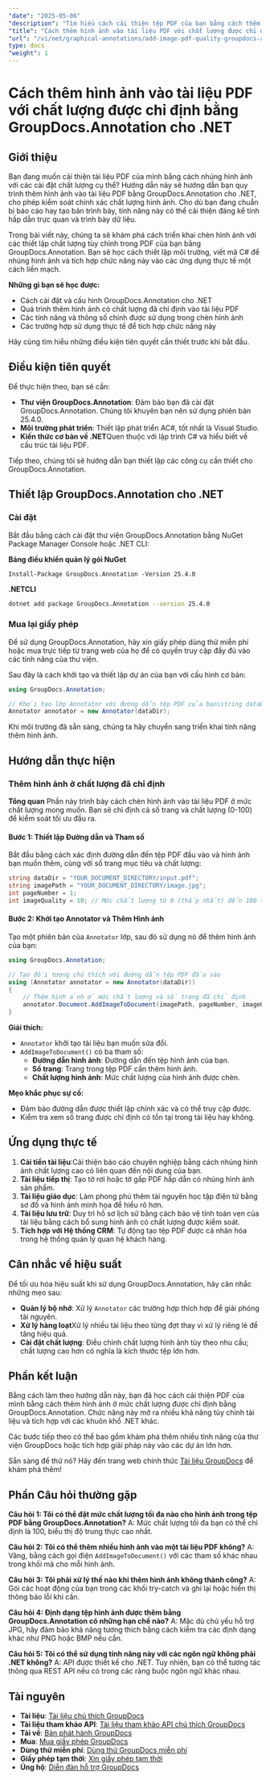 ```yaml
---
"date": "2025-05-06"
"description": "Tìm hiểu cách cải thiện tệp PDF của bạn bằng cách thêm hình ảnh ở mức chất lượng được chỉ định bằng GroupDocs.Annotation cho .NET. Cải thiện tính hấp dẫn trực quan của tài liệu và trình bày dữ liệu."
"title": "Cách thêm hình ảnh vào tài liệu PDF với chất lượng được chỉ định bằng GroupDocs.Annotation cho .NET"
"url": "/vi/net/graphical-annotations/add-image-pdf-quality-groupdocs-annotation-net/"
type: docs
"weight": 1
---
```


# Cách thêm hình ảnh vào tài liệu PDF với chất lượng được chỉ định bằng GroupDocs.Annotation cho .NET

## Giới thiệu

Bạn đang muốn cải thiện tài liệu PDF của mình bằng cách nhúng hình ảnh với các cài đặt chất lượng cụ thể? Hướng dẫn này sẽ hướng dẫn bạn quy trình thêm hình ảnh vào tài liệu PDF bằng GroupDocs.Annotation cho .NET, cho phép kiểm soát chính xác chất lượng hình ảnh. Cho dù bạn đang chuẩn bị báo cáo hay tạo bản trình bày, tính năng này có thể cải thiện đáng kể tính hấp dẫn trực quan và trình bày dữ liệu.

Trong bài viết này, chúng ta sẽ khám phá cách triển khai chèn hình ảnh với các thiết lập chất lượng tùy chỉnh trong PDF của bạn bằng GroupDocs.Annotation. Bạn sẽ học cách thiết lập môi trường, viết mã C# để nhúng hình ảnh và tích hợp chức năng này vào các ứng dụng thực tế một cách liền mạch.

**Những gì bạn sẽ học được:**
- Cách cài đặt và cấu hình GroupDocs.Annotation cho .NET
- Quá trình thêm hình ảnh có chất lượng đã chỉ định vào tài liệu PDF
- Các tính năng và thông số chính được sử dụng trong chèn hình ảnh
- Các trường hợp sử dụng thực tế để tích hợp chức năng này

Hãy cùng tìm hiểu những điều kiện tiên quyết cần thiết trước khi bắt đầu.

## Điều kiện tiên quyết

Để thực hiện theo, bạn sẽ cần:
- **Thư viện GroupDocs.Annotation**: Đảm bảo bạn đã cài đặt GroupDocs.Annotation. Chúng tôi khuyên bạn nên sử dụng phiên bản 25.4.0.
- **Môi trường phát triển**: Thiết lập phát triển AC#, tốt nhất là Visual Studio.
- **Kiến thức cơ bản về .NET**Quen thuộc với lập trình C# và hiểu biết về cấu trúc tài liệu PDF.

Tiếp theo, chúng tôi sẽ hướng dẫn bạn thiết lập các công cụ cần thiết cho GroupDocs.Annotation.

## Thiết lập GroupDocs.Annotation cho .NET

### Cài đặt

Bắt đầu bằng cách cài đặt thư viện GroupDocs.Annotation bằng NuGet Package Manager Console hoặc .NET CLI:

**Bảng điều khiển quản lý gói NuGet**
```shell
Install-Package GroupDocs.Annotation -Version 25.4.0
```

**\.NETCLI**
```bash
dotnet add package GroupDocs.Annotation --version 25.4.0
```

### Mua lại giấy phép

Để sử dụng GroupDocs.Annotation, hãy xin giấy phép dùng thử miễn phí hoặc mua trực tiếp từ trang web của họ để có quyền truy cập đầy đủ vào các tính năng của thư viện.

Sau đây là cách khởi tạo và thiết lập dự án của bạn với cấu hình cơ bản:

```csharp
using GroupDocs.Annotation;

// Khởi tạo lớp Annotator với đường dẫn tệp PDF của bạn\string dataDir = "YOUR_DOCUMENT_DIRECTORY/input.pdf";
Annotator annotator = new Annotator(dataDir);
```

Khi môi trường đã sẵn sàng, chúng ta hãy chuyển sang triển khai tính năng thêm hình ảnh.

## Hướng dẫn thực hiện

### Thêm hình ảnh ở chất lượng đã chỉ định

**Tổng quan**
Phần này trình bày cách chèn hình ảnh vào tài liệu PDF ở mức chất lượng mong muốn. Bạn sẽ chỉ định cả số trang và chất lượng (0-100) để kiểm soát tối ưu đầu ra.

#### Bước 1: Thiết lập Đường dẫn và Tham số
Bắt đầu bằng cách xác định đường dẫn đến tệp PDF đầu vào và hình ảnh bạn muốn thêm, cùng với số trang mục tiêu và chất lượng:

```csharp
string dataDir = "YOUR_DOCUMENT_DIRECTORY/input.pdf";
string imagePath = "YOUR_DOCUMENT_DIRECTORY/image.jpg";
int pageNumber = 1;
int imageQuality = 10; // Mức chất lượng từ 0 (thấp nhất) đến 100 (cao nhất)
```

#### Bước 2: Khởi tạo Annotator và Thêm Hình ảnh
Tạo một phiên bản của `Annotator` lớp, sau đó sử dụng nó để thêm hình ảnh của bạn:

```csharp
using GroupDocs.Annotation;

// Tạo đối tượng chú thích với đường dẫn tệp PDF đầu vào
using (Annotator annotator = new Annotator(dataDir))
{
    // Thêm hình ảnh ở mức chất lượng và số trang đã chỉ định
    annotator.Document.AddImageToDocument(imagePath, pageNumber, imageQuality);
}
```

**Giải thích:**
- `Annotator` khởi tạo tài liệu bạn muốn sửa đổi.
- `AddImageToDocument()` có ba tham số:
  - **Đường dẫn hình ảnh**: Đường dẫn đến tệp hình ảnh của bạn.
  - **Số trang**: Trang trong tệp PDF cần thêm hình ảnh.
  - **Chất lượng hình ảnh**: Mức chất lượng của hình ảnh được chèn.

**Mẹo khắc phục sự cố:**
- Đảm bảo đường dẫn được thiết lập chính xác và có thể truy cập được.
- Kiểm tra xem số trang được chỉ định có tồn tại trong tài liệu hay không.

## Ứng dụng thực tế
1. **Cải tiến tài liệu**:Cải thiện báo cáo chuyên nghiệp bằng cách nhúng hình ảnh chất lượng cao có liên quan đến nội dung của bạn.
2. **Tài liệu tiếp thị**: Tạo tờ rơi hoặc tờ gấp PDF hấp dẫn có nhúng hình ảnh sản phẩm.
3. **Tài liệu giáo dục**: Làm phong phú thêm tài nguyên học tập điện tử bằng sơ đồ và hình ảnh minh họa để hiểu rõ hơn.
4. **Tài liệu lưu trữ**: Duy trì hồ sơ lịch sử bằng cách bảo vệ tính toàn vẹn của tài liệu bằng cách bổ sung hình ảnh có chất lượng được kiểm soát.
5. **Tích hợp với Hệ thống CRM**: Tự động tạo tệp PDF được cá nhân hóa trong hệ thống quản lý quan hệ khách hàng.

## Cân nhắc về hiệu suất
Để tối ưu hóa hiệu suất khi sử dụng GroupDocs.Annotation, hãy cân nhắc những mẹo sau:
- **Quản lý bộ nhớ**: Xử lý `Annotator` các trường hợp thích hợp để giải phóng tài nguyên.
- **Xử lý hàng loạt**Xử lý nhiều tài liệu theo từng đợt thay vì xử lý riêng lẻ để tăng hiệu quả.
- **Cài đặt chất lượng**: Điều chỉnh chất lượng hình ảnh tùy theo nhu cầu; chất lượng cao hơn có nghĩa là kích thước tệp lớn hơn.

## Phần kết luận
Bằng cách làm theo hướng dẫn này, bạn đã học cách cải thiện PDF của mình bằng cách thêm hình ảnh ở mức chất lượng được chỉ định bằng GroupDocs.Annotation. Chức năng này mở ra nhiều khả năng tùy chỉnh tài liệu và tích hợp với các khuôn khổ .NET khác.

Các bước tiếp theo có thể bao gồm khám phá thêm nhiều tính năng của thư viện GroupDocs hoặc tích hợp giải pháp này vào các dự án lớn hơn.

Sẵn sàng để thử nó? Hãy đến trang web chính thức [Tài liệu GroupDocs](https://docs.groupdocs.com/annotation/net/) để khám phá thêm!

## Phần Câu hỏi thường gặp
**Câu hỏi 1: Tôi có thể đặt mức chất lượng tối đa nào cho hình ảnh trong tệp PDF bằng GroupDocs.Annotation?**
A: Mức chất lượng tối đa bạn có thể chỉ định là 100, biểu thị độ trung thực cao nhất.

**Câu hỏi 2: Tôi có thể thêm nhiều hình ảnh vào một tài liệu PDF không?**
A: Vâng, bằng cách gọi điện `AddImageToDocument()` với các tham số khác nhau trong khối mã cho mỗi hình ảnh.

**Câu hỏi 3: Tôi phải xử lý thế nào khi thêm hình ảnh không thành công?**
A: Gói các hoạt động của bạn trong các khối try-catch và ghi lại hoặc hiển thị thông báo lỗi khi cần.

**Câu hỏi 4: Định dạng tệp hình ảnh được thêm bằng GroupDocs.Annotation có những hạn chế nào?**
A: Mặc dù chủ yếu hỗ trợ JPG, hãy đảm bảo khả năng tương thích bằng cách kiểm tra các định dạng khác như PNG hoặc BMP nếu cần.

**Câu hỏi 5: Tôi có thể sử dụng tính năng này với các ngôn ngữ không phải .NET không?**
A: API được thiết kế cho .NET. Tuy nhiên, bạn có thể tương tác thông qua REST API nếu có trong các ràng buộc ngôn ngữ khác nhau.

## Tài nguyên
- **Tài liệu**: [Tài liệu chú thích GroupDocs](https://docs.groupdocs.com/annotation/net/)
- **Tài liệu tham khảo API**: [Tài liệu tham khảo API chú thích GroupDocs](https://reference.groupdocs.com/annotation/net/)
- **Tải về**: [Bản phát hành GroupDocs](https://releases.groupdocs.com/annotation/net/)
- **Mua**: [Mua giấy phép GroupDocs](https://purchase.groupdocs.com/buy)
- **Dùng thử miễn phí**: [Dùng thử GroupDocs miễn phí](https://releases.groupdocs.com/annotation/net/)
- **Giấy phép tạm thời**: [Xin giấy phép tạm thời](https://purchase.groupdocs.com/temporary-license/)
- **Ủng hộ**: [Diễn đàn hỗ trợ GroupDocs](https://forum.groupdocs.com/c/annotation/)